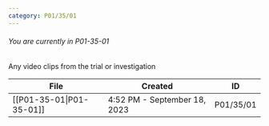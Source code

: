 ```yaml
---
category: P01/35/01
---
```

###### You are currently in P01-35-01

Any video clips from the trial or investigation

| File                                                                                                 | Created                      | ID        |
| ---------------------------------------------------------------------------------------------------- | ---------------------------- | --------- |
| [[P01-35-01\|P01-35-01]] | 4:52 PM - September 18, 2023 | P01/35/01 |


